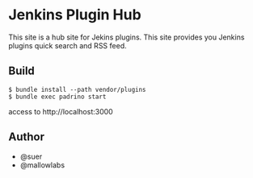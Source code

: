 Jenkins Plugin Hub
=======================

This site is a hub site for Jekins plugins. This site provides you Jenkins plugins quick search and RSS feed.

Build
-----------------------

    $ bundle install --path vendor/plugins
    $ bundle exec padrino start

access to http://localhost:3000

Author
-----------------------

* @suer
* @mallowlabs

